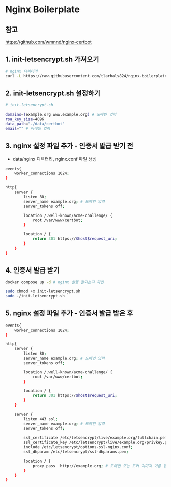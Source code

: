 # Nginx Boilerplate

## 참고

https://github.com/wmnnd/nginx-certbot

## 1. init-letsencrypt.sh 가져오기


```bash
# nginx 디렉터리
curl -L https://raw.githubusercontent.com/tlarbals824/nginx-boilerplate/main/init-letsencrypt.sh > init-letsencrypt.sh
```

## 2. init-letsencrypt.sh 설정하기

```bash
# init-letsencrypt.sh

domains=(example.org www.example.org) # 도메인 입력
rsa_key_size=4096
data_path="./data/certbot"
email="" # 이메일 입력
```


## 3. nginx 설정 파일 추가 - 인증서 발급 받기 전

* data/nginx 디렉터리, nginx.conf 파일 생성

```bash
events{
    worker_connections 1024;
}

http{
    server {
        listen 80;
        server_name example.org; # 도메인 입력
        server_tokens off;

        location /.well-known/acme-challenge/ {
            root /var/www/certbot;
        }

        location / {
            return 301 https://$host$request_uri;
        }
    }
}

```


## 4. 인증서 발급 받기

```bash
docker compose up -d # nginx 실행 잘되는지 확인

sudo chmod +x init-letsencrypt.sh
sudo ./init-letsencrypt.sh
```

## 5. nginx 설정 파일 추가 - 인증서 발급 받은 후

```bash
events{
    worker_connections 1024;
}

http{
    server {
        listen 80;
        server_name example.org; # 도메인 입력
        server_tokens off;

        location /.well-known/acme-challenge/ {
            root /var/www/certbot;
        }

        location / {
            return 301 https://$host$request_uri;
        }
    }

    server {
        listen 443 ssl;
        server_name example.org; # 도메인 입력
        server_tokens off;

        ssl_certificate /etc/letsencrypt/live/example.org/fullchain.pem; # 도메인 입력
        ssl_certificate_key /etc/letsencrypt/live/example.org/privkey.pem; # 도메인 입력
        include /etc/letsencrypt/options-ssl-nginx.conf;
        ssl_dhparam /etc/letsencrypt/ssl-dhparams.pem;

        location / {
            proxy_pass  http://example.org; # 도메인 또는 도커 이미지 이름 입력
        }
    }
}
```

